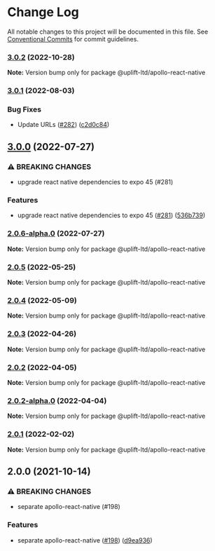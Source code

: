 # Change Log

All notable changes to this project will be documented in this file.
See [Conventional Commits](https://conventionalcommits.org) for commit guidelines.

### [3.0.2](https://github.com/uplift-ltd/nexus/compare/@uplift-ltd/apollo-react-native@3.0.1...@uplift-ltd/apollo-react-native@3.0.2) (2022-10-28)

**Note:** Version bump only for package @uplift-ltd/apollo-react-native





### [3.0.1](https://github.com/uplift-ltd/nexus/compare/@uplift-ltd/apollo-react-native@3.0.0...@uplift-ltd/apollo-react-native@3.0.1) (2022-08-03)


### Bug Fixes

* Update URLs ([#282](https://github.com/uplift-ltd/nexus/issues/282)) ([c2d0c84](https://github.com/uplift-ltd/nexus/commit/c2d0c843c8eb18c4a9ae360ee2d840f5be388fac))



## [3.0.0](https://github.com/uplift-ltd/nexus/compare/@uplift-ltd/apollo-react-native@2.0.5...@uplift-ltd/apollo-react-native@3.0.0) (2022-07-27)


### ⚠ BREAKING CHANGES

* upgrade react native dependencies to expo 45 (#281)

### Features

* upgrade react native dependencies to expo 45 ([#281](https://github.com/uplift-ltd/nexus/issues/281)) ([536b739](https://github.com/uplift-ltd/nexus/commit/536b7390efd620be40953cd7c800fdeaf87489fc))



### [2.0.6-alpha.0](https://github.com/uplift-ltd/nexus/compare/@uplift-ltd/apollo-react-native@2.0.5...@uplift-ltd/apollo-react-native@2.0.6-alpha.0) (2022-07-27)

**Note:** Version bump only for package @uplift-ltd/apollo-react-native





### [2.0.5](https://github.com/uplift-ltd/nexus/compare/@uplift-ltd/apollo-react-native@2.0.4...@uplift-ltd/apollo-react-native@2.0.5) (2022-05-25)

**Note:** Version bump only for package @uplift-ltd/apollo-react-native





### [2.0.4](https://github.com/uplift-ltd/nexus/compare/@uplift-ltd/apollo-react-native@2.0.3...@uplift-ltd/apollo-react-native@2.0.4) (2022-05-09)

**Note:** Version bump only for package @uplift-ltd/apollo-react-native





### [2.0.3](https://github.com/uplift-ltd/nexus/compare/@uplift-ltd/apollo-react-native@2.0.2...@uplift-ltd/apollo-react-native@2.0.3) (2022-04-26)

**Note:** Version bump only for package @uplift-ltd/apollo-react-native





### [2.0.2](https://github.com/uplift-ltd/nexus/compare/@uplift-ltd/apollo-react-native@2.0.2-alpha.0...@uplift-ltd/apollo-react-native@2.0.2) (2022-04-05)

**Note:** Version bump only for package @uplift-ltd/apollo-react-native





### [2.0.2-alpha.0](https://github.com/uplift-ltd/nexus/compare/@uplift-ltd/apollo-react-native@2.0.1...@uplift-ltd/apollo-react-native@2.0.2-alpha.0) (2022-04-04)

**Note:** Version bump only for package @uplift-ltd/apollo-react-native





### [2.0.1](https://github.com/uplift-ltd/nexus/compare/@uplift-ltd/apollo-react-native@2.0.0...@uplift-ltd/apollo-react-native@2.0.1) (2022-02-02)

**Note:** Version bump only for package @uplift-ltd/apollo-react-native





## 2.0.0 (2021-10-14)


### ⚠ BREAKING CHANGES

* separate apollo-react-native (#198)

### Features

* separate apollo-react-native ([#198](https://github.com/uplift-ltd/nexus/issues/198)) ([d9ea936](https://github.com/uplift-ltd/nexus/commit/d9ea936fdcc2b4741dd7698edb0076abdba0b3b8))
